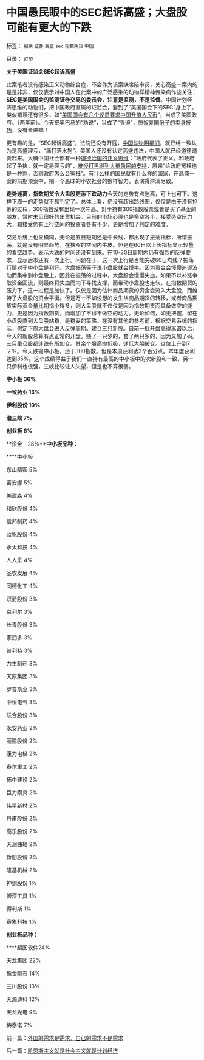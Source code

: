 # 中国愚民眼中的SEC起诉高盛；大盘股可能有更大的下跌

标签： `股票` `证券` `高盛` `sec` `指数期货` `中国` 

目录： `打印`

**关于美国证监会SEC起诉高盛**

此案笔者没有感染正义动物综合症，不会作为该案缺席陪审员，关心高盛一案内的是是非非，仅仅表示对中国人在此案中的广泛感染的动物样精神传染病作些关注：**SEC是美国国会的监测证券交易的委员会**，**注意是监测，不是监督**。中国计划经济思维的动物们，把中国政府直属的证监会，套到了“美国国会下的SEC”身上了。类似错误还有很多，如“[美国国会有几个议员要求中国升值人民币](../../../2007/11/30/美国一直坚决反对人民币升值？.md)”，当成了美国政府。（两年前）。今天把奥巴马的“劝说”，当成了“强迫”，[愤奴爱国份子的卖身技巧](../../../2007/12/1/以爱国的名义坚决反对人民币升值.md)，没有长进嘛！



更有趣的是，“SEC起诉高盛”，法院还没有开庭，[中国动物明星们](http://blog.sina.com.cn/s/blog_5563a64d0100fq0d.html)，就已经一致认为是高盛理亏，“痛打落水狗”。美国人还没有认定高盛违法，中国人就已经道德谴责起来。大概中国社会都有一种[道德治国的正义思维](../../../2009/11/14/正义感也可以变得非常可怕.md)：“政府代表了正义，和政府起了争执，就一定是理亏的”，[难怪打黑得到大量愚民的支持](../../../2009/10/11/可以定制的打黑.md)，原来“给政府冤枉也是一种罪，否则政府怎么会冤枉”。[有什么样的国民就有什么样的国家](../../../2010/4/15/“反对派”不是“对抗派”.md)，在高盛一案的前期预案中，把一个愚昧的小农社会的猴样智力，表演得淋漓尽致。



**走势迷离，指数期货令大盘股更添下跌动力**今天的走势有点迷离，可上也可下。这样下周一的走势就不易判定了。总体上看，仍没有超出路线图，仅仅是由于没有抢筹的过程，300指数没有出现一次冲高。对于持有300指数股票或者是买了基金的朋友，暂时未见很好的出货机会。目前的市场心理也是多空各半，接受造空压力大，和接受仍有上行空间的投资者各有不少，更是增加了判定的难度。



交易系统上也显模糊，无论是五日短期还是中长线，都出现了振荡指标，所谓振荡，就是没有明显趋势，在狭窄的空间内牛皮。但是在60日以上长指标显示轻量的看空趋势。表示大跌的时间还没有到来。在10-30日周期内仍有强烈的反弹要求，显示后市还有一次上行。问题在于，这一次上行是否能突破60日均线？振荡行情对于中小盘是利好。大盘振荡等于说小盘股就会慢牛。因为资金会慢慢追逐波动而集中到小盘股上。因此在振荡的过程中，大盘股会慢慢失血，如果不以补涨争取资金回流，则最终将失血而向下寻找支撑，而带动小盘股也走软。在指数期货的压力下，这一过程是加快了。仅仅是因为估计商品期货的资金会流入大盘股，而维持了大盘股的资金平衡。但是万一不如设想的发生从商品期货的转移，或者商品期货实际资金量比期指小得多，则大盘股就不仅仅是因为指数期货而具备做空的能力，更是因为指数期货，而增加了不得不做空的动力。无论如何，如无把握，留在小盘股直到大盘股站稳，是稳妥的策略。在没有其他的参考前，根据交易系统的指示，假定下周大盘会进入反弹周期。建仓三只新股。自前一批开盘高得离谱以后，今天的新股总算有点正常的开盘。赚了一只少的，套了两只多的，因为又加了码。三只重仓股都逢跌有所加仓。其余个股高抛低吸，逢低大胆被仓。仓位上升到7２%。今天跌输中小板，逊于300指数。但是本周获利达3个百分点。本年度获利达到35%。这个成绩得益于我们一直持有最高的中小板中的次新股和一致，另一只伊利也很强，三峡比较让人失望，但是也不算很弱。

**中小板 36%**

**一致药业 13%**

**伊利股份 10%**

**渝三峡 7%**

**创业板 6%**

**资金　28%****中小板品种：**

****中小板

东山精密 5%

富安娜 5%

美盈森 4%

和欣股份 4%

信邦制药 4%

蓝帆股份 4%

永太科技 4%

人人乐 4%

圣农发展 4%

同德化工 4%

双箭股份 3%

京利尔 3%

长青股份 3%

家润多 3%

普利特 3%

力生制药 3%

天原集团 3%

罗普斯金 3%

中恒电气 3%

联合股份 3%

永安药业 2%

丽鹏股份 2%

康力电梯 2%

泰尔重工 2%

拓中建设 2%

巨力索具 2%

伟星新材 2%

丹甫股份 2%

高乐股份 2%

天润曲轴 2%

新朋股份 2%

隆基机械 2%

神剑股份 1%

博深工具 1%

得利斯 1%

赛象科技 1%

**创业板品种：**

****超图软件24%

天龙集团 22%

豫金刚石 14%

三川股份 13%

天源迪科 12%

天龙光电 9%

梅泰诺 7%

前一篇：[外国的需求是需求，自已的需求不是需求](../../../2010/4/23/外国的需求是需求，自已的需求不是需求.md)

后一篇：[凯恩斯主义就是社会主义就是计划经济](../../../2010/4/23/凯恩斯主义就是社会主义就是计划经济.md)
